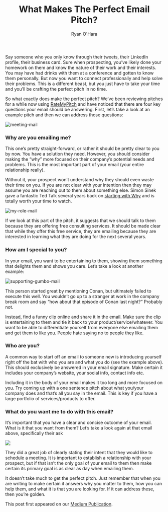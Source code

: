 ﻿---
title: What Makes The Perfect Email Pitch?
description: Email comes naturally to many because, let’s face it, many liveday in day out in their inbox. Its very easy to to shoot off an email response without thinking if it’ll get the point across the first time because you’re likely to email back and forth a number of times with your coworker until you both are on the same page. But what about when you are reaching out to someone new?
coverImage: /img/perfect-email.jpg
publishDate: Aug 18, 2016

author: Ryan O'Hara
authorProfile:  Ryan O'Hara has been an early employee at several startups helping them with marketing and prospecting tactics, including Dyn who was acquired by Oracle for $600+ million in 2016. He's had prospecting campaigns featured in Fortune, Mashable, and TheNextWeb. Ryan specializes in branding, business development, prospecting, and coaching people on how to make good digital first impressions. He also mentors two accelerators, The Iron Yard and The Alpha Loft, and hosts The Prospecting Podcast.
authorImage: /img/Ryan-OHara-Headshot.png
---

Say someone who you only know through their tweets, their LinkedIn profile, their business card. Sure when prospecting, you’ve likely done your homework on them and know the nature of their work and their interests. You may have had drinks with them at a conference and gotten to know them personally. But now you want to connect professionally and help solve their problems. This is a different beast, but you just have to take your time and you’ll be crafting the perfect pitch in no time.

So what exactly does make the perfect pitch? We’ve been reviewing pitches for a while now using [RateMyPitch](http://ratemypitch.com/) and have noticed that there are four key questions your email should be answering. First, let’s take a look at an example pitch and then we can address those questions:

![meeting-mail](img/meeting-mail.png)

### Why are you emailing me?

This one’s pretty straight-forward, or rather it should be pretty clear to you by now. You have a solution they need. However, you should consider making the “why” more focused on their company’s potential needs and problems. This is the most important part of your email (your entire relationship really).

Without it, your prospect won’t understand why they should even waste their time on you. If you are not clear with your intention then they may assume you are reaching out to them about something else. Simon Sinek gave a fantastic Ted Talk several years back on [starting with Why](https://www.youtube.com/watch?v=IPYeCltXpxw) and is totally worth your time to watch.

![my-role-mail](img/my-role-mail.png)

If we look at this part of the pitch, it suggests that we should talk to them because they are offering free consulting services. It should be made clear that while they offer this free service, they are emailing because they are interested in learning what they are doing for the next several years.

### How am I special to you?

In your email, you want to be entertaining to them, showing them something that delights them and shows you care. Let’s take a look at another example:

![supporting-gumbo-mail](img/supporting-gumbo-mail.png)

This person started great by mentioning Conan, but ultimately failed to execute this well. You wouldn’t go up to a stranger at work in the company break room and say “how about that episode of Conan last night?” Probably not.

Instead, find a funny clip online and share it in the email. Make sure the clip is entertaining to them and tie it back to your product/service/whatever. You want to be able to differentiate yourself from everyone else emailing them and get them to like you. People hate saying no to people they like.

### Who are you?

A common way to start off an email to someone new is introducing yourself right off the bat with who you are and what you do (see the example above). This should exclusively be answered in your email signature. Make certain it includes your company’s website, your social info, contact info etc.

Including it in the body of your email makes it too long and more focused on you. Try coming up with a one sentence pitch about what you/your company does and that’s all you say in the email. This is key if you have a large portfolio of services/products to offer.

### What do you want me to do with this email?

It’s important that you have a clear and concise outcome of your email. What is it that you want from them? Let’s take a look again at that email above, specifically their ask

![](img/depend-on-schedule.png)

They did a great job of clearly stating their intent that they would like to schedule a meeting. It is important to establish a relationship with your prospect, but if that isn’t the only goal of your email to them then make certain its primary goal is as clear as day when emailing them.

It doesn’t take much to get the perfect pitch. Just remember that when you are writing to make certain it answers why you matter to them, how you can help them, and what it is that you are looking for. If it can address these, then you’re golden.

This post first appeared on our [Medium Publication](https://blog.leadiq.com/what-makes-the-perfect-email-pitch-d99bdfa341d8#.h220mphae).
